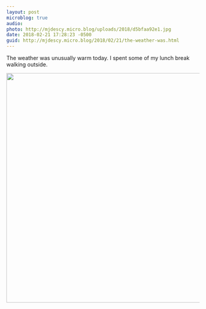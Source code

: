 ```yaml
---
layout: post
microblog: true
audio: 
photo: http://mjdescy.micro.blog/uploads/2018/d5bfaa92e1.jpg
date: 2018-02-21 17:28:23 -0500
guid: http://mjdescy.micro.blog/2018/02/21/the-weather-was.html
---
```

The weather was unusually warm today. I spent some of my lunch break walking outside.

<img src="http://mjdescy.micro.blog/uploads/2018/d5bfaa92e1.jpg" width="600" height="599" />

